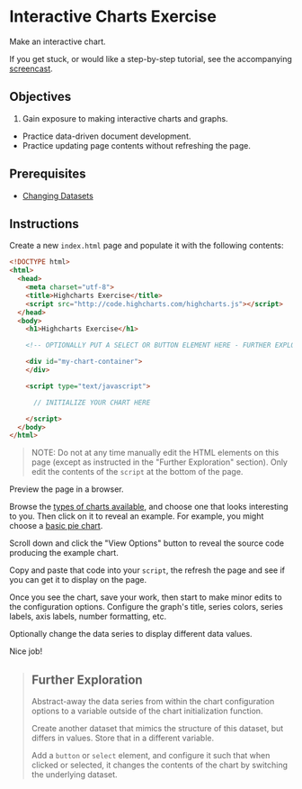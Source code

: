 # Interactive Charts Exercise

Make an interactive chart.

If you get stuck, or would like a step-by-step tutorial, see the accompanying [screencast](https://youtu.be/OxLxBGyEVuA).

## Objectives

  1. Gain exposure to making interactive charts and graphs.
  * Practice data-driven document development.
  * Practice updating page contents without refreshing the page.

## Prerequisites

  + [Changing Datasets](/exercises/data-driven-documents/changing-datasets.md)

## Instructions

Create a new `index.html` page and populate it with the following contents:

```` html
<!DOCTYPE html>
<html>
  <head>
    <meta charset="utf-8">
    <title>Highcharts Exercise</title>
    <script src="http://code.highcharts.com/highcharts.js"></script>
  </head>
  <body>
    <h1>Highcharts Exercise</h1>

    <!-- OPTIONALLY PUT A SELECT OR BUTTON ELEMENT HERE - FURTHER EXPLORATION ONLY -->

    <div id="my-chart-container">
    </div>

    <script type="text/javascript">

      // INITIALIZE YOUR CHART HERE

    </script>
  </body>
</html>
````

> NOTE: Do not at any time manually edit the HTML elements on this page (except as instructed in the "Further Exploration" section). Only edit the contents of the `script` at the bottom of the page.

Preview the page in a browser.

Browse the [types of charts available](http://www.highcharts.com/demo), and choose one that looks interesting to you. Then click on it to reveal an example. For example, you might choose a [basic pie chart](http://www.highcharts.com/demo/pie-basic).

Scroll down and click the "View Options" button to reveal the source code producing the example chart.

Copy and paste that code into your `script`, the refresh the page and see if you can get it to display on the page.

Once you see the chart, save your work, then start to make minor edits to the configuration options. Configure the graph's title, series colors, series labels, axis labels, number formatting, etc.

Optionally change the data series to display different data values.

Nice job!

> ## Further Exploration
>
> Abstract-away the data series from within the chart configuration options to a variable outside of the chart initialization function.
>
> Create another dataset that mimics the structure of this dataset, but differs in values. Store that in a different variable.
>
> Add a `button` or `select` element, and configure it such that when clicked or selected, it changes the contents of the chart by switching the underlying dataset.
